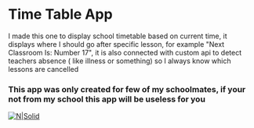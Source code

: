 # Time Table App
I made this one to display school timetable based on current time, it displays where I should go after specific lesson, for example "Next Classroom Is: Number 17", it is also connected with custom api to detect teachers absence ( like illness or something) so I always know which lessons are cancelled

### This app was only created for few of my schoolmates, if your not from my school this app will be useless for you


[![N|Solid](https://polymagic.github.io/ps.png)]()
